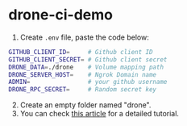 # drone-ci-demo

1. Create `.env` file, paste the code below:
  ```bash
  GITHUB_CLIENT_ID=     # Github client ID
  GITHUB_CLIENT_SECRET= # Github client secret
  DRONE_DATA=./drone    # Volume mapping path
  DRONE_SERVER_HOST=    # Ngrok Domain name
  ADMIN=                # your github username
  DRONE_RPC_SECRET=     # Random secret key
  ```
2. Create an empty folder named "drone".
3. You can check [this article](https://yujustcoding.com/step-by-step/devops-drone-ci.html) for a detailed tutorial.
